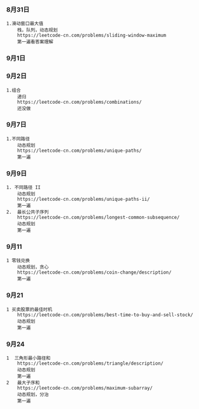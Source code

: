 ### 8月31日
    1.滑动窗口最大值
        栈，队列，动态规划 
        https://leetcode-cn.com/problems/sliding-window-maximum 
        第一遍看答案理解
### 9月1日
### 9月2日
    1.组合
        递归
        https://leetcode-cn.com/problems/combinations/
        还没做
### 9月7日
    1.不同路径
        动态规划
        https://leetcode-cn.com/problems/unique-paths/
        第一遍
### 9月9日
    1. 不同路径 II
        动态规划
        https://leetcode-cn.com/problems/unique-paths-ii/
        第一遍
    2.  最长公共子序列
        https://leetcode-cn.com/problems/longest-common-subsequence/
        动态规划        
        第一遍
### 9月11
    1 零钱兑换
        动态规划，贪心
        https://leetcode-cn.com/problems/coin-change/description/
        第一遍
### 9月21
    1 买卖股票的最佳时机
        https://leetcode-cn.com/problems/best-time-to-buy-and-sell-stock/
        动态规划
        第一遍
### 9月24
    1  三角形最小路径和
        https://leetcode-cn.com/problems/triangle/description/
        动态规划
        第一遍 
    2   最大子序和
        https://leetcode-cn.com/problems/maximum-subarray/
        动态规划，分治
        第一遍 
